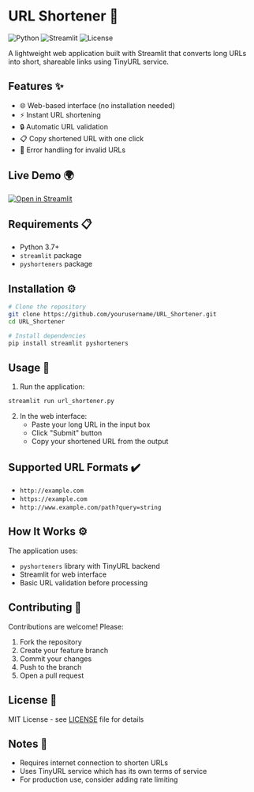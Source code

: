 # URL Shortener 🔗

![Python](https://img.shields.io/badge/Python-3.7%2B-blue)
![Streamlit](https://img.shields.io/badge/Framework-Streamlit-red)
![License](https://img.shields.io/badge/License-MIT-green)

A lightweight web application built with Streamlit that converts long URLs into short, shareable links using TinyURL service.

## Features ✨

- 🌐 Web-based interface (no installation needed)
- ⚡ Instant URL shortening
- 🔒 Automatic URL validation
- 📋 Copy shortened URL with one click
- 🚫 Error handling for invalid URLs

## Live Demo 🌍
[![Open in Streamlit](https://static.streamlit.io/badges/streamlit_badge_black_white.svg)](https://your-streamlit-app-url.com)

## Requirements 📋

- Python 3.7+
- `streamlit` package
- `pyshorteners` package

## Installation ⚙️

```bash
# Clone the repository
git clone https://github.com/yourusername/URL_Shortener.git
cd URL_Shortener

# Install dependencies
pip install streamlit pyshorteners
```

## Usage 🚀

1. Run the application:
```bash
streamlit run url_shortener.py
```

2. In the web interface:
   - Paste your long URL in the input box
   - Click "Submit" button
   - Copy your shortened URL from the output

## Supported URL Formats ✔️
- `http://example.com`
- `https://example.com`
- `http://www.example.com/path?query=string`

## How It Works ⚙️
The application uses:
- `pyshorteners` library with TinyURL backend
- Streamlit for web interface
- Basic URL validation before processing


## Contributing 🤝
Contributions are welcome! Please:
1. Fork the repository
2. Create your feature branch
3. Commit your changes
4. Push to the branch
5. Open a pull request

## License 📄
MIT License - see [LICENSE](LICENSE) file for details

## Notes 📝
- Requires internet connection to shorten URLs
- Uses TinyURL service which has its own terms of service
- For production use, consider adding rate limiting
